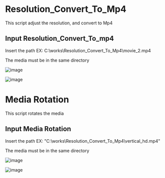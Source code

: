# Resolution_Convert_To_Mp4
This script adjust the resolution, and convert to Mp4

## Input Resolution_Convert_To_mp4
Insert the path  EX: C:\\works\\Resolution_Convert_To_Mp4\\movie_2.mp4

The media must be in the same directory

![image](https://github.com/GuilhermeTart/Resolution_Convert_To_Mp4/assets/136984328/4adb13fb-a561-4217-9eba-0d2204a2f95f)


![image](https://github.com/GuilhermeTart/Resolution_Convert_To_Mp4/assets/136984328/bea99872-f6b2-480b-a249-c384addd1f21)

# Media Rotation
This script rotates the media

## Input Media Rotation
Insert the path EX: "C:\works\Resolution_Convert_To_Mp4\vertical_hd.mp4"

The media must be in the same directory

![image](https://github.com/GuilhermeTart/Resolution_Convert_To_Mp4/assets/136984328/38bc9ac9-76d7-4171-8af7-7f6f3c0def5c)

![image](https://github.com/GuilhermeTart/Resolution_Convert_To_Mp4/assets/136984328/4de31ba9-011f-43f4-9385-8d25fdb52a29)
